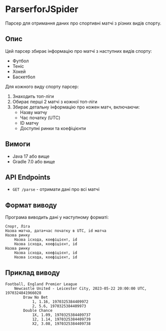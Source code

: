 # ParserforJSpider

Парсер для отримання даних про спортивні матчі з різних видів спорту.

## Опис

Цей парсер збирає інформацію про матчі з наступних видів спорту:
- Футбол
- Теніс
- Хокей
- Баскетбол

Для кожного виду спорту парсер:
1. Знаходить топ-ліги
2. Обирає перші 2 матчі з кожної топ-ліги
3. Збирає детальну інформацію про кожен матч, включаючи:
   - Назву матчу
   - Час початку (UTC)
   - ID матчу
   - Доступні ринки та коефіцієнти

## Вимоги

- Java 17 або вище
- Gradle 7.0 або вище



## API Endpoints

- `GET /parse` - отримати дані про всі матчі

## Формат виводу

Програма виводить дані у наступному форматі:
```
Спорт, Ліга
Назва матча, дата+час початку в UTC, id матча
Назва ринку
	Назва ісхода, коефіцієнт, id
	Назва ісхода, коефіцієнт, id
Назва ринку
	Назва ісхода, коефіцієнт, id
	Назва ісхода, коефіцієнт, id

```

## Приклад виводу
```
Football, England Premier League
	Newcastle United - Leicester City, 2023-05-22 20:00:00 UTC, 1970324841966028
		Draw No Bet
			1, 1.16, 1970325384409972
			2, 5.6, 1970325384409973
		Double Chance
			1X, 1.09, 1970325384409737
			12, 1.14, 1970325384409739
			X2, 3.08, 1970325384409738
```
